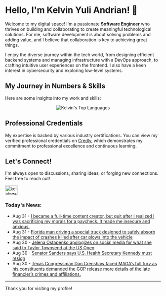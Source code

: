 # Hello, I'm Kelvin Yuli Andrian! 👋

Welcome to my digital space! I'm a passionate **Software Engineer** who thrives on building and collaborating to create meaningful technological solutions. For me, software development is about solving problems and adding value, and I believe that collaboration is key to achieving great things.

I enjoy the diverse journey within the tech world, from designing efficient backend systems and managing infrastructure with a DevOps approach, to crafting intuitive user experiences on the frontend. I also have a keen interest in cybersecurity and exploring low-level systems.

## My Journey in Numbers & Skills

Here are some insights into my work and skills:

<p align="center">
  <img src="https://github-readme-stats.vercel.app/api/top-langs/?username=kelvinzer0&layout=compact&theme=radical" alt="Kelvin's Top Languages" />
</p>

## Professional Credentials

My expertise is backed by various industry certifications. You can view my verified professional credentials on [Credly](https://www.credly.com/users/kelvin-yuli-andrian/badges), which demonstrates my commitment to professional excellence and continuous learning.

## Let's Connect!

I'm always open to discussions, sharing ideas, or forging new connections. Feel free to reach out!

<p align="left">
    <a href="https://linkedin.com/in/kelvinzero" target="blank"><img align="center" src="https://cdn.jsdelivr.net/npm/simple-icons@3.0.1/icons/linkedin.svg" alt="kelvinzero" height="30" width="40" /></a>
</p>

### Today's News:

<!-- feed start -->
- Aug 31 - [I became a full-time content creator, but quit after I realized I was sacrificing my morals for a paycheck. It made me insecure and anxious.](https://www.yahoo.com/lifestyle/articles/became-full-time-content-creator-091101398.html)
- Aug 31 - [Florida man driving a special truck designed to safely absorb the impact of crashes killed after car plows into the vehicle](https://www.yahoo.com/news/articles/florida-man-driving-special-truck-041651027.html)
- Aug 30 - [Jelena Ostapenko apologizes on social media for what she said to Taylor Townsend at the US Open](https://sports.yahoo.com/article/jelena-ostapenko-apologizes-social-media-213658044.html)
- Aug 30 - [Senator Sanders says U.S. Health Secretary Kennedy must resign](https://www.yahoo.com/news/articles/senator-sanders-says-u-health-185334974.html)
- Aug 30 - [Texas Congressman Dan Crenshaw faced MAGA’s full fury as his constituents demanded the GOP release more details of the late financier’s crimes and affiliations.](https://www.yahoo.com/news/videos/texas-congressman-dan-crenshaw-faced-183849172.html)
<!-- feed end -->

---

Thank you for visiting my profile!
